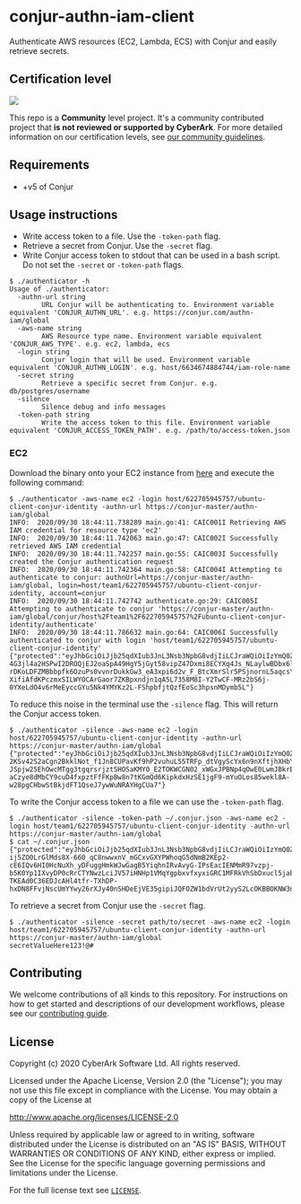 # conjur-authn-iam-client
Authenticate AWS resources (EC2, Lambda, ECS) with Conjur and easily retrieve secrets.

## Certification level
![](https://img.shields.io/badge/Certification%20Level-Community-28A745?link=https://github.com/cyberark/community/blob/master/Conjur/conventions/certification-levels.md)

This repo is a **Community** level project. It's a community contributed project that **is not reviewed or supported
by CyberArk**. For more detailed information on our certification levels, see [our community guidelines](https://github.com/cyberark/community/blob/master/Conjur/conventions/certification-levels.md#community).

## Requirements

- +v5 of Conjur

## Usage instructions
- Write access token to a file. Use the `-token-path` flag.
- Retrieve a secret from Conjur. Use the `-secret` flag.
- Write Conjur access token to stdout that can be used in a bash script. Do not set the `-secret` or `-token-path` flags.

```
$ ./authenticator -h
Usage of ./authenticator:
  -authn-url string
    	URL Conjur will be authenticating to. Environment variable equivalent 'CONJUR_AUTHN_URL'. e.g. https://conjur.com/authn-iam/global
  -aws-name string
    	AWS Resource type name. Environment variable equivalent 'CONJUR_AWS_TYPE'. e.g. ec2, lambda, ecs
  -login string
    	Conjur login that will be used. Environment variable equivalent 'CONJUR_AUTHN_LOGIN'. e.g. host/6634674884744/iam-role-name
  -secret string
    	Retrieve a specific secret from Conjur. e.g. db/postgres/username
  -silence
    	Silence debug and info messages
  -token-path string
    	Write the access token to this file. Environment variable equivalent 'CONJUR_ACCESS_TOKEN_PATH'. e.g. /path/to/access-token.json
```

### EC2
Download the binary onto your EC2 instance from [here](path/to/Releases) and execute the following command:
```
$ ./authenticator -aws-name ec2 -login host/622705945757/ubuntu-client-conjur-identity -authn-url https://conjur-master/authn-iam/global 
INFO:  2020/09/30 18:44:11.738289 main.go:41: CAIC001I Retrieving AWS IAM credential for resource type 'ec2'
INFO:  2020/09/30 18:44:11.742063 main.go:47: CAIC002I Successfully retrieved AWS IAM credential
INFO:  2020/09/30 18:44:11.742257 main.go:55: CAIC003I Successfully created the Conjur authentication request
INFO:  2020/09/30 18:44:11.742364 main.go:58: CAIC004I Attempting to authenticate to conjur: authnUrl=https://conjur-master/authn-iam/global, login=host/team1/622705945757/ubuntu-client-conjur-identity, account=conjur
INFO:  2020/09/30 18:44:11.742742 authenticate.go:29: CAIC005I Attempting to authenticate to conjur 'https://conjur-master/authn-iam/global/conjur/host%2Fteam1%2F622705945757%2Fubuntu-client-conjur-identity/authenticate'
INFO:  2020/09/30 18:44:11.786632 main.go:64: CAIC006I Successfully authenticated to conjur with login 'host/team1/622705945757/ubuntu-client-conjur-identity'
{"protected":"eyJhbGciOiJjb25qdXIub3JnL3Nsb3NpbG8vdjIiLCJraWQiOiIzYmQ0ZTNkZmE3NmRhMzhkMjVlM2VjNjZlZDkyODcwNCJ9","payload":"eyJzdWIiOiJob3N0L3RlYW0xLzYyMjcwNTk0NTc1Ny91YnVudHUtY2xpZW50LWNvbmp1ci1pZGVudGl0eSIsImlhdCI6MTYwMTQ5MTQ1MX0=","signature":"QnrpYl32ddwh8EEuPR9EDQiI2VD8szKamjjWiholWkJFb9RmeZhDVnlGBpMZWeFNn-4G3jl4a2HSPwI2DROQjEJ2oaSpA49HgY5jGyt58vipZ47Dxmi8ECYXq4Js_NLaylwBDbx6lKFqizrF2-rDKoLDFZMBbbpfk6OzuPs0vvnrDukkGw3_eA3xpi6d2v_F_BtcXmrSlr5PSjnornL5aqcsY1rMTcuT7E4Yja8uZUP_hZEXHozI2KFmCbHUCS3EnR9-XifiAfdKPczmxSILWYOCArGaor7ZKBpxndjn1qA5L7358M8I-Y2TwCF-MRz2bS6j-0YXeLdO4v6rMeEyccGYu5Nk4YMYKz2L-FShpbfjtQzfEoSc3hpsnMDymb5L"}
```

To reduce this noise in the terminal use the `-silence` flag. This will return the Conjur access token.
```
$ ./authenticator -silence -aws-name ec2 -login host/622705945757/ubuntu-client-conjur-identity -authn-url https://conjur-master/authn-iam/global 
{"protected":"eyJhbGciOiJjb25qdXIub3JnL3Nsb3NpbG8vdjIiLCJraWQiOiIzYmQ0ZTNkZmE3NmRhMzhkMjVlM2VjNjZlZDkyODcwNCJ9","payload":"eyJzdWIiOiJob3N0L3RlYW0xLzYyMjcwNTk0NTc1Ny91YnVudHUtY2xpZW50LWNvbmp1ci1pZGVudGl0eSIsImlhdCI6MTYwMTQ5MTU5N30=","signature":"qAefwgQ_VVranWWoK39ZelAoFPuMfWa1zdaJPbk5ff31l5kKfTIIhG97ikVkp3MaK227ikL-2KSv42S2aCgn2BkklNot_f1Jn8CUPavKf9hP2vuhuL55TRFp_dtVgyScYx6n9nXftjhXHbYHHRugqQpT5cbeO_PVrb_Q9UKWWA0erY_-JSpjw25EhOwcMTgg3tgqrsrjztSHOSaKMY0_E2TOKWCGN02_xWGxJPBNp4qOwE0LwmJBkrEqQgJN13GKcrXGwRKSRvhtUiiEkx58-aCzye8dMbCY9cuD4fxpztFfFKpBw8n7tKGmQd6KipkdxHzSE1jgF9-mYuOLos85wekl8A-w28pgCHbwStBkjdFT1QseJ7ywWuNRAYHgCUa7"}
```

To write the Conjur access token to a file we can use the `-token-path` flag.
```
$ ./authenticator -silence -token-path ~/.conjur.json -aws-name ec2 -login host/team1/622705945757/ubuntu-client-conjur-identity -authn-url https://conjur-master/authn-iam/global
$ cat ~/.conjur.json
{"protected":"eyJhbGciOiJjb25qdXIub3JnL3Nsb3NpbG8vdjIiLCJraWQiOiIzYmQ0ZTNkZmE3NmRhMzhkMjVlM2VjNjZlZDkyODcwNCJ9","payload":"eyJzdWIiOiJob3N0L3RlYW0xLzYyMjcwNTk0NTc1Ny91YnVudHUtY2xpZW50LWNvbmp1ci1pZGVudGl0eSIsImlhdCI6MTYwMTQ5MTczNH0=","signature":"bhnDgM0u1aa1m85WXMGIIsrJlbDqMwpefNIwY9d5-ij5ZO0LrGlMds8X-660_qC8nwwxnV_mGCxvGXYPWhoqG5dNmB2KEp2-cE6IQv6HI0HcNuXh_yDFuggHmkWJwGagB5YiqhnIRvAvyG-IPsEacIENMmR97vzpj-b5K0Yp1IXvyDP0cRrCTYNwzLciJV57iHNHp1VMqYgpbxvfxyxiGRC1MFRkVhSbDxucl5jabUs7L3ZptQk1uaCN3w-TKEAd0C36EDJcAHl4tfr-TXhDP-hxDN8FFvjNscUmYYwy26rXJy40nSHDeEjVE35gipiJQFOZW1bdVrUt2yyS2LcOKBBOKNW3nadEZ8VNRWLgZbVhntL5WOjEN8MdTfVY9xZq"}
```

To retrieve a secret from Conjur use the `-secret` flag.
```
$ ./authenticator -silence -secret path/to/secret -aws-name ec2 -login host/team1/622705945757/ubuntu-client-conjur-identity -authn-url https://conjur-master/authn-iam/global
secretValueHere123!@#
```


## Contributing

We welcome contributions of all kinds to this repository. For instructions on how to get started and descriptions
of our development workflows, please see our [contributing guide](CONTRIBUTING.md).

## License

Copyright (c) 2020 CyberArk Software Ltd. All rights reserved.

Licensed under the Apache License, Version 2.0 (the "License");
you may not use this file except in compliance with the License.
You may obtain a copy of the License at

   http://www.apache.org/licenses/LICENSE-2.0

Unless required by applicable law or agreed to in writing, software
distributed under the License is distributed on an "AS IS" BASIS,
WITHOUT WARRANTIES OR CONDITIONS OF ANY KIND, either express or implied.
See the License for the specific language governing permissions and
limitations under the License.

For the full license text see [`LICENSE`](LICENSE).
